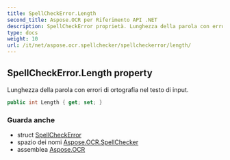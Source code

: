 ```yaml
---
title: SpellCheckError.Length
second_title: Aspose.OCR per Riferimento API .NET
description: SpellCheckError proprietà. Lunghezza della parola con errori di ortografia nel testo di input.
type: docs
weight: 10
url: /it/net/aspose.ocr.spellchecker/spellcheckerror/length/
---
```

## SpellCheckError.Length property

Lunghezza della parola con errori di ortografia nel testo di input.

```csharp
public int Length { get; set; }
```

### Guarda anche

* struct [SpellCheckError](../)
* spazio dei nomi [Aspose.OCR.SpellChecker](../../spellcheckerror/)
* assemblea [Aspose.OCR](../../../)


